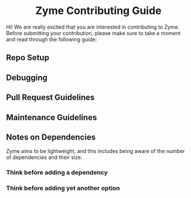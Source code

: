 <h1 align="center">Zyme Contributing Guide</h1>

Hi! We are really excited that you are interested in contributing to Zyme. Before submitting your contribution, please make sure to take a moment and read through the following guide:

## Repo Setup

## Debugging

## Pull Request Guidelines

## Maintenance Guidelines

## Notes on Dependencies

Zyme aims to be lightweight, and this includes being aware of the number of dependencies and their size.

### Think before adding a dependency

### Think before adding yet another option
